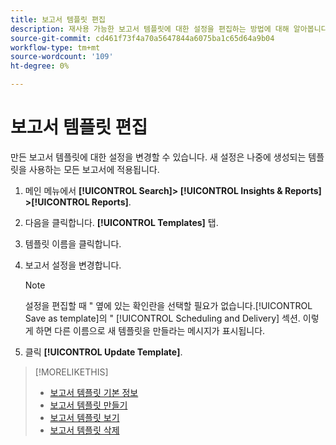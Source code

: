 ```yaml
---
title: 보고서 템플릿 편집
description: 재사용 가능한 보고서 템플릿에 대한 설정을 편집하는 방법에 대해 알아봅니다.
source-git-commit: cd461f73f4a70a5647844a6075ba1c65d64a9b04
workflow-type: tm+mt
source-wordcount: '109'
ht-degree: 0%

---
```


# 보고서 템플릿 편집

만든 보고서 템플릿에 대한 설정을 변경할 수 있습니다. 새 설정은 나중에 생성되는 템플릿을 사용하는 모든 보고서에 적용됩니다.

1. 메인 메뉴에서 **[!UICONTROL Search]> [!UICONTROL Insights & Reports] >[!UICONTROL Reports]**.

1. 다음을 클릭합니다. **[!UICONTROL Templates]** 탭.

1. 템플릿 이름을 클릭합니다.

1. 보고서 설정을 변경합니다.

   >[!NOTE]
   >
   > 설정을 편집할 때 &quot; 옆에 있는 확인란을 선택할 필요가 없습니다.[!UICONTROL Save as template]의 &quot; [!UICONTROL Scheduling and Delivery] 섹션. 이렇게 하면 다른 이름으로 새 템플릿을 만들라는 메시지가 표시됩니다.

1. 클릭 **[!UICONTROL Update Template]**.

>[!MORELIKETHIS]
>
>* [보고서 템플릿 기본 정보](template-about.md)
>* [보고서 템플릿 만들기](template-create.md)
>* [보고서 템플릿 보기](template-view.md)
>* [보고서 템플릿 삭제](template-delete.md)


